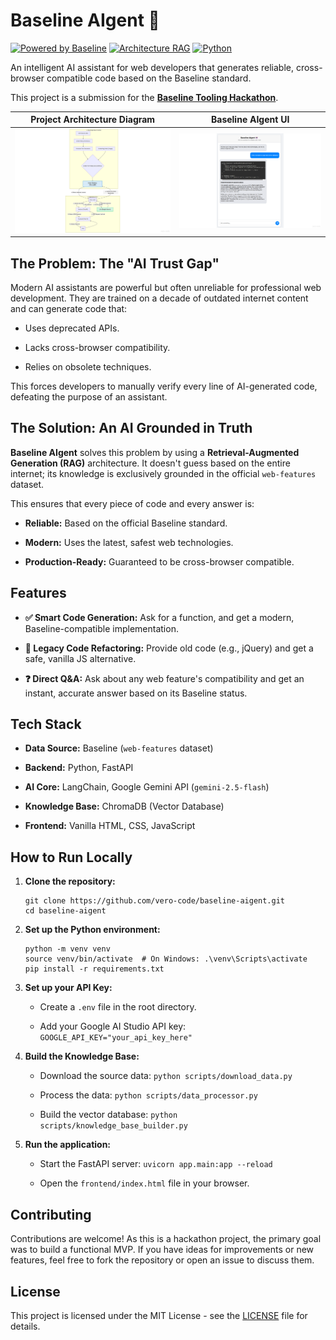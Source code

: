 # Baseline AIgent 🤖
[![Powered by Baseline](https://img.shields.io/badge/Powered%20by-Baseline-purple.svg)](https://web.dev/baseline/)
[![Architecture RAG](https://img.shields.io/badge/Architecture-RAG-blue.svg)](https://aws.amazon.com/what-is/retrieval-augmented-generation/)
[![Python](https://img.shields.io/badge/Python-3.9+-blue.svg)](https://www.python.org/)

An intelligent AI assistant for web developers that generates reliable, cross-browser compatible code based on the Baseline standard.

This project is a submission for the [**Baseline Tooling Hackathon**](https://devpost.com/software/baseline-aigent).

| Project Architecture Diagram | Baseline AIgent UI |
|--|--|
| ![Project Architecture Diagram](./docs/project-architecture-diagram.png) | ![Baseline AIgent UI](./docs/baseline-aigent-ui.png) |

## The Problem: The "AI Trust Gap"

Modern AI assistants are powerful but often unreliable for professional web development. They are trained on a decade of outdated internet content and can generate code that:

-   Uses deprecated APIs.
    
-   Lacks cross-browser compatibility.
    
-   Relies on obsolete techniques.
    

This forces developers to manually verify every line of AI-generated code, defeating the purpose of an assistant.

## The Solution: An AI Grounded in Truth

**Baseline AIgent** solves this problem by using a **Retrieval-Augmented Generation (RAG)** architecture. It doesn't guess based on the entire internet; its knowledge is exclusively grounded in the official `web-features` dataset.

This ensures that every piece of code and every answer is:

-   **Reliable:** Based on the official Baseline standard.
    
-   **Modern:** Uses the latest, safest web technologies.
    
-   **Production-Ready:** Guaranteed to be cross-browser compatible.
    

## Features

-   **✅ Smart Code Generation:** Ask for a function, and get a modern, Baseline-compatible implementation.
    
-   **🔄 Legacy Code Refactoring:** Provide old code (e.g., jQuery) and get a safe, vanilla JS alternative.
    
-   **❓ Direct Q&A:** Ask about any web feature's compatibility and get an instant, accurate answer based on its Baseline status.
    

## Tech Stack

-   **Data Source:** Baseline (`web-features` dataset)

-   **Backend:** Python, FastAPI
    
-   **AI Core:** LangChain, Google Gemini API (`gemini-2.5-flash`)
    
-   **Knowledge Base:** ChromaDB (Vector Database)
    
-   **Frontend:** Vanilla HTML, CSS, JavaScript
    

## How to Run Locally

1.  **Clone the repository:**
    
    ```
    git clone https://github.com/vero-code/baseline-aigent.git
    cd baseline-aigent
    ```
    
2.  **Set up the Python environment:**
    
    ```
    python -m venv venv
    source venv/bin/activate  # On Windows: .\venv\Scripts\activate
    pip install -r requirements.txt
    ```
    
3.  **Set up your API Key:**
    
    -   Create a `.env` file in the root directory.
        
    -   Add your Google AI Studio API key: `GOOGLE_API_KEY="your_api_key_here"`
        
4.  **Build the Knowledge Base:**
    
    -   Download the source data: `python scripts/download_data.py`
        
    -   Process the data: `python scripts/data_processor.py`
        
    -   Build the vector database: `python scripts/knowledge_base_builder.py`
        
5.  **Run the application:**
    
    -   Start the FastAPI server: `uvicorn app.main:app --reload`
        
    -   Open the `frontend/index.html` file in your browser.

## Contributing

Contributions are welcome! As this is a hackathon project, the primary goal was to build a functional MVP. If you have ideas for improvements or new features, feel free to fork the repository or open an issue to discuss them.

## License

This project is licensed under the MIT License - see the [LICENSE](LICENSE) file for details.